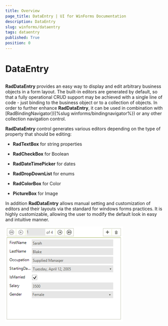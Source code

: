 ```yaml
---
title: Overview
page_title: DataEntry | UI for WinForms Documentation
description: DataEntry
slug: winforms/dataentry
tags: dataentry
published: True
position: 0
---
```


# DataEntry



## 

__RadDataEntry__ provides an easy way to display and edit arbitrary business objects in a form layout. 
   The built-in editors are generated by default, so that a fully operational CRUD support may be achieved with a single line of code - just binding to the business object or to a collection of objects. In order to further enhance __RadDataEntry__, it can be used in combination with [RadBindingNavigator]({%slug winforms/bindingnavigator%}) or any other collection navigation control.

__RadDataEntry__ control generates various editors depending on the type of property that should be editing:
         

* __RadTextBox__ for string properties

* __RadCheckBox__ for Boolean
            

* __RadDateTimePicker__ for dates
          

* __RadDropDownList__ for enums 
          

* __RadColorBox__ for Color
            

* __PictureBox__ for Image
            

In addition __RadDataEntry__ allows manual setting and customization of editors and their layouts via the standard for windows forms practices. It is highly customizable, allowing the user to modify the default look in easy and intuitive manner.
 
![dataentry-overview 001](images/dataentry-overview001.png)
